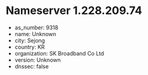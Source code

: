 # Nameserver 1.228.209.74

* as_number: 9318
* name: Unknown
* city: Sejong
* country: KR
* organization: SK Broadband Co Ltd
* version: Unknown
* dnssec: false
